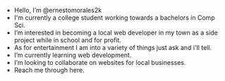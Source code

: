 - Hello, I’m @ernestomorales2k 
- I'm currently a college student working towards a bachelors in Comp Sci.
- I’m interested in becoming a local web developer in my town as a side project while in school and for profit.
- As for entertainment I am into a variety of things just ask and i'll tell.
- I’m currently learning web development.
- I’m looking to collaborate on websites for local businesses.
- Reach me through here.
